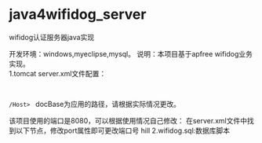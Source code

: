 java4wifidog_server
===================

wifidog认证服务器java实现

开发环境：windows,myeclipse,mysql。
说明：本项目基于apfree wifidog业务实现。<br>
1.tomcat server.xml文件配置：<br>
<code>
<Host name="localhost" appBase="webapps" unpackWARs="true" autoDeploy="true" xmlValidation="false" xmlNamespaceAware="false">
    <Context path="" docBase="D:\MyWorkSpace.metadata.me_tcat\webapps\wifidogServer" debug="0" reloadable="true"/>
/Host>
</code> 
docBase为应用的路径，请根据实际情况更改。<br>

该项目使用的端口是8080，可以根据使用情况自己修改：
在server.xml文件中找到以下节点，修改port属性即可更改端口号
<Connector port="8080" protocol="HTTP/1.1" connectionTimeout="20000" redirectPort="8443" /> hill 2.wifidog.sql:数据库脚本
